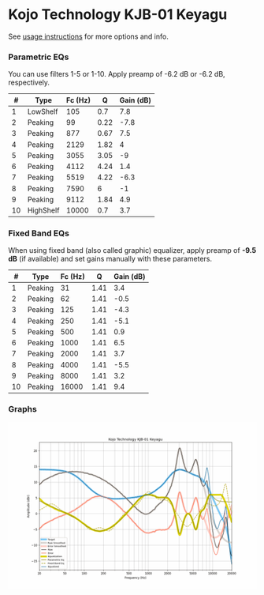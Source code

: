 # Kojo Technology KJB-01 Keyagu
See [usage instructions](https://github.com/jaakkopasanen/AutoEq#usage) for more options and info.

### Parametric EQs
You can use filters 1-5 or 1-10. Apply preamp of -6.2 dB or -6.2 dB, respectively.

|   # | Type      |   Fc (Hz) |    Q |   Gain (dB) |
|-----|-----------|-----------|------|-------------|
|   1 | LowShelf  |       105 | 0.7  |         7.8 |
|   2 | Peaking   |        99 | 0.22 |        -7.8 |
|   3 | Peaking   |       877 | 0.67 |         7.5 |
|   4 | Peaking   |      2129 | 1.82 |         4   |
|   5 | Peaking   |      3055 | 3.05 |        -9   |
|   6 | Peaking   |      4112 | 4.24 |         1.4 |
|   7 | Peaking   |      5519 | 4.22 |        -6.3 |
|   8 | Peaking   |      7590 | 6    |        -1   |
|   9 | Peaking   |      9112 | 1.84 |         4.9 |
|  10 | HighShelf |     10000 | 0.7  |         3.7 |

### Fixed Band EQs
When using fixed band (also called graphic) equalizer, apply preamp of **-9.5 dB** (if available) and set gains manually with these parameters.

|   # | Type    |   Fc (Hz) |    Q |   Gain (dB) |
|-----|---------|-----------|------|-------------|
|   1 | Peaking |        31 | 1.41 |         3.4 |
|   2 | Peaking |        62 | 1.41 |        -0.5 |
|   3 | Peaking |       125 | 1.41 |        -4.3 |
|   4 | Peaking |       250 | 1.41 |        -5.1 |
|   5 | Peaking |       500 | 1.41 |         0.9 |
|   6 | Peaking |      1000 | 1.41 |         6.5 |
|   7 | Peaking |      2000 | 1.41 |         3.7 |
|   8 | Peaking |      4000 | 1.41 |        -5.5 |
|   9 | Peaking |      8000 | 1.41 |         3.2 |
|  10 | Peaking |     16000 | 1.41 |         9.4 |

### Graphs
![](./Kojo%20Technology%20KJB-01%20Keyagu.png)

